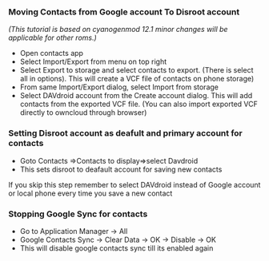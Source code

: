 ### Moving Contacts from Google account To Disroot account
*(This tutorial is based on cyanogenmod 12.1 minor changes will be applicable for other roms.)*

- Open contacts app
- Select Import/Export from menu on top right
- Select Export to storage and select contacts to export. (There is select all in options). This will create a VCF file of contacts on phone storage)
- From same Import/Export dialog, select Import from storage
- Select DAVdroid account from the Create account dialog. This will add contacts from the exported VCF file. (You can also import exported VCF directly to owncloud through browser)

### Setting Disroot account as deafult and primary account for contacts

- Goto Contacts =>Contacts to display=>select Davdroid
- This sets disroot to deafault account for saving new contacts

If you skip this step remember to select DAVdroid instead of Google account or local phone every time you save a new contact

### Stopping Google Sync for contacts

- Go to Application Manager -> All
- Google Contacts Sync -> Clear Data -> OK -> Disable -> OK
- This will disable google contacts sync till its enabled again
